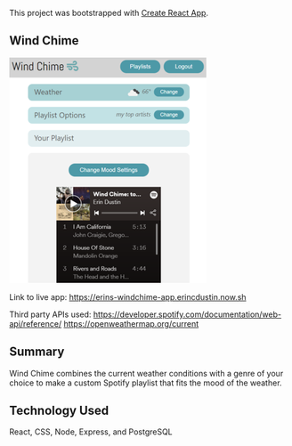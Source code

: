 This project was bootstrapped with [Create React App](https://github.com/facebook/create-react-app).

## Wind Chime

![Screenshot of generated playlist](/src/images/playlist-resized.png "App Example")

Link to live app: 
https://erins-windchime-app.erincdustin.now.sh

Third party APIs used:
https://developer.spotify.com/documentation/web-api/reference/
https://openweathermap.org/current

## Summary

Wind Chime combines the current weather conditions with a genre of your choice to make a custom Spotify playlist that fits the mood of the weather.

## Technology Used

React, CSS, Node, Express, and PostgreSQL


